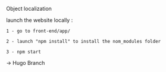 Object localization

launch the website locally :
 
	1 - go to front-end/app/

	2 - launch "npm install" to install the nom_modules folder

	3 - npm start



-> Hugo Branch
